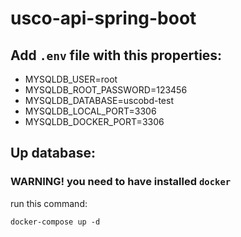 # usco-api-spring-boot
## Add ```.env``` file with this properties:
- MYSQLDB_USER=root
- MYSQLDB_ROOT_PASSWORD=123456
- MYSQLDB_DATABASE=uscobd-test
- MYSQLDB_LOCAL_PORT=3306
- MYSQLDB_DOCKER_PORT=3306
## Up database:
### WARNING! you need to have installed ```docker```
run this command: 
```
docker-compose up -d
```
